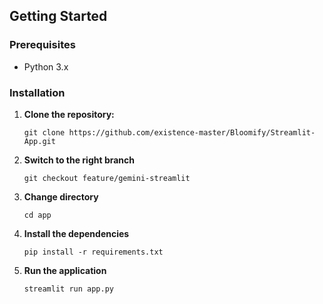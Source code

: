 ## Getting Started

### Prerequisites

- Python 3.x

### Installation

1. **Clone the repository:**
   ```shell
   git clone https://github.com/existence-master/Bloomify/Streamlit-App.git
   ```

2. **Switch to the right branch**
    ```shell
    git checkout feature/gemini-streamlit
    ```

3. **Change directory**
    ```shell
    cd app
    ```

4. **Install the dependencies**
    ```shell
    pip install -r requirements.txt
    ```

5. **Run the application**
    ```shell
    streamlit run app.py
    ```
   
